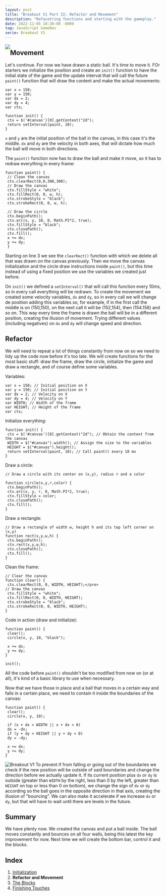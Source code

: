 ```yaml
---
layout: post
title: "Breakout V1 Part II: Refactor and Movement"
description: "Refacotring functions and starting with the gameplay."
date: 2022-11-05 18:30:00 -0000
tag: JavaScript GameDev
serie: Breakout V1
---
```

<img style="float: left;" src="/images/breakoutv1-1.png">

## Movement

Let's continue. For now we have drawn a static ball.  It's time to move it. FOr starters we initialize the position and create an `init()` function to have the initial state of the game and the update interval that will call the future `paint()` function that will draw the content and make the actual movements:

``````
var x = 150;
var y = 150;
var dx = 2;
var dy = 4;
var ctx;
 
function init() {
 ctx = $('#canvas')[0].getContext("2d");
 return setInterval(paint, 10);
}
``````

`x` and `y` are the initial position of the ball in the canvas, in this case it's the middle. `dx` and `dy` are the velocity in both axes, that will dictate how much the ball will move in both directions.

The `paint()` function now has to draw the ball and make it move, so it has to redraw everything in every frame:

````
function paint() {
 // Clean the canvas
 ctx.clearRect(0,0,300,300);
 // Draw the canvas
 ctx.fillStyle = "white";
 ctx.fillRect(0, 0, w, h);
 ctx.strokeStyle = "black";
 ctx.strokeRect(0, 0, w, h);
 
 // Draw the circle
 ctx.beginPath();
 ctx.arc(x, y, 10, 0, Math.PI*2, true);
 ctx.fillStyle = "black";
 ctx.closePath();
 ctx.fill();
 x += dx;
 y += dy;
 }
 `````
 
 Starting on line 3 we see the `clearRect()` function with which we delete all that was drawn on the canvas previously. Then we move the canvas initialization and the circle draw instructions inside `paint()`, but this time instead of using a fixed position we use the variables we created just before.
 
 On `init()` we defined a `setInterval()` that will call this function every 10ms, so in every call everything will be redrawn. To create the movement we created some velocity variables, `dx` and `dy`, so in every call  we will change de position adding this variables so, for example, if in the first call the middle is on (150,150), on the next call it will be (152,154), then (154.158) and so on. This way every time the frame is drawn the ball will be in a different position, creating the illusion of movement. Trying different values (including negatives) on `dx` and `dy` will change speed and direction.

## Refactor

We will need to repeat a lot of things constantly from now on so we need to tidy up the code now before it's too late. We will create functions for the most basic stuff: draw the frame, draw the circle, initialize the game and draw a rectangle, and of course define some variables.

Variables:

``````
var x = 150; // Initial position on X
var y = 150; // Initial position on Y
var dx = 2; // Velocity on X
var dy = 4; // Velocity on Y
var WIDTH; // Width of the frame
var HEIGHT; // Height of the frame
var ctx;
``````

Initialize everything:

``````
function init() {
 ctx = $('#canvas')[0].getContext("2d"); // Obtain the context from the canvas
 WIDTH = $("#canvas").width(); // Assign the size to the variables
 HEIGHT = $("#canvas").height();
 return setInterval(paint, 10); // Call paint() every 10 ms
}
``````

Draw a circle:

``````
// Draw a circle with its center on (x,y), radius r and a color 
 
function circle(x,y,r,color) {
 ctx.beginPath();
 ctx.arc(x, y, r, 0, Math.PI*2, true);
 ctx.fillStyle = color;
 ctx.closePath();
 ctx.fill();
}
``````

Draw a rectangle:

``````
// Draw a rectangle of width w, height h and its top left corner on (x,y)
function rect(x,y,w,h) {
 ctx.beginPath();
 ctx.rect(x,y,w,h);
 ctx.closePath();
 ctx.fill();
}
``````

Clean the frame:

``````
// Clear the canvas
function clear() {
 ctx.clearRect(0, 0, WIDTH, HEIGHT);</pre>
// Draw the canvas
 ctx.fillStyle = "white";
 ctx.fillRect(0, 0, WIDTH, HEIGHT);
 ctx.strokeStyle = "black";
 ctx.strokeRect(0, 0, WIDTH, HEIGHT);
}
``````

Code in action (draw and initialize):

``````
function paint() {
 clear();
 circle(x, y, 10, "black");
 
 x += dx;
 y += dy;
}
 
init();
``````

All the code before `paint()` shouldn't be too modified from now on (or at all), it's kind of a basic library to use when necessary.

Now that we have those in place and a ball that moves in a certain way and falls in a certain place, we need to contain it inside the boundaries of the canvas:

``````
function paint() {
 clear();
 circle(x, y, 10);
 
 if (x + dx > WIDTH || x + dx < 0)
 dx = -dx;
 if (y + dy > HEIGHT || y + dy < 0)
 dy = -dy;
 
 x += dx;
 y += dy;
}
``````

![Breakout V1](/images/breakoutv1-1.png) To prevent if from falling or going out of the boundaries we check if the new position will be outside of said boundaries and change the direction before we actually update it. If its current position plus `dx` or `dy` is outside (greater than `WIDTH` by the right, less than 0 by the left, greater than `HEIGHT` on top or less than 0 on bottom), we change the sign of `dx` or `dy` according so the ball goes in the opposite direction in that axis, creating the illusion of "bouncing". We can also make it accelerate if we increase `dx` or `dy`, but that will have to wait until there are levels in the future.

## Summary

We have plenty now. We created the canvas and put a ball inside. The ball moves constantly and bounces on all four walls, being this latest the key improvement for now. Next time we will create the bottom bar, control it and the blocks.

## Index

1. [Initialization](2022/10/15/breakout-v1-part-i)
2. **Refactor and Movement**
3. [The Blocks]()
4. [Finishing Touches]()